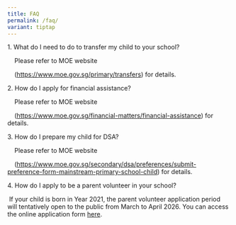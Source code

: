 ```yaml
---
title: FAQ
permalink: /faq/
variant: tiptap
---
```

<p>1. What do I need to do to transfer my child to your school?</p>
<p>&nbsp;&nbsp; &nbsp;Please refer to MOE website&nbsp;&nbsp;</p>
<p>&nbsp; &nbsp; (<a href="https://www.moe.gov.sg/primary/transfers" rel="noopener noreferrer nofollow" target="_blank">https://www.moe.gov.sg/primary/transfers</a>)
for details.&nbsp;&nbsp; &nbsp;</p>
<p>2. How do I apply for financial assistance?</p>
<p>&nbsp;&nbsp; &nbsp;Please refer to MOE website&nbsp;</p>
<p>&nbsp; &nbsp; (<a href="https://www.moe.gov.sg/financial-matters/financial-assistance" rel="noopener noreferrer nofollow" target="_blank">https://www.moe.gov.sg/financial-matters/financial-assistance</a>)
for details.</p>
<p>3. How do I prepare my child for DSA?</p>
<p>&nbsp;&nbsp; &nbsp;Please refer to MOE website&nbsp;</p>
<p>&nbsp; &nbsp; (<a href="https://www.moe.gov.sg/secondary/dsa/preferences/submit-preference-form-mainstream-primary-school-child" rel="noopener noreferrer nofollow" target="_blank">https://www.moe.gov.sg/secondary/dsa/preferences/submit-preference-form-mainstream-primary-school-child</a>)
for&nbsp;details.</p>
<p>4. How do I apply to be a parent volunteer in your school?</p>
<p>&nbsp;If your child is born in Year 2021, the parent volunteer application
period will tentatively open to the public from March to April 2026. You
can access the online application form&nbsp;<a href="https://www.bukitpanjangpri.moe.edu.sg/partners-corner/application-forms" rel="noopener noreferrer nofollow" target="_blank">here</a>.</p>
<p>
<br>
</p>